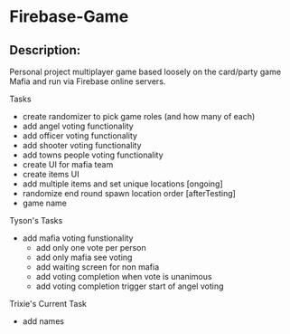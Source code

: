 # Firebase-Game

## Description:

Personal project multiplayer game based loosely on the card/party game Mafia and run via Firebase online servers.

Tasks

- create randomizer to pick game roles (and how many of each)
- add angel voting functionality
- add officer voting functionality
- add shooter voting functionality
- add towns people voting functionality
- create UI for mafia team
- create items UI
- add multiple items and set unique locations [ongoing]
- randomize end round spawn location order [afterTesting]
- game name

Tyson's Tasks

- add mafia voting funstionality
  - add only one vote per person
  - add only mafia see voting
  - add waiting screen for non mafia
  - add voting completion when vote is unanimous
  - add voting completion trigger start of angel voting

Trixie's Current Task

- add names
